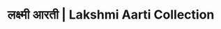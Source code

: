 ---
layout: category
title: लक्ष्मी आरती | Lakshmi Aarti Collection
category: lakshmi
meta_description: लक्ष्मी आरती संग्रह - Complete collection of Goddess Lakshmi Aartis in Marathi with lyrics, audio and video
keywords: लक्ष्मी आरती, lakshmi aarti, lakshmi aarti marathi, मराठी लक्ष्मी आरती
permalink: /category/lakshmi/
---